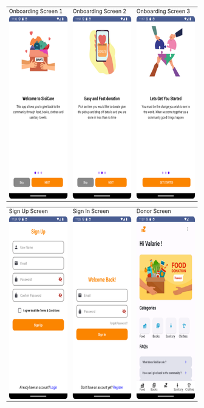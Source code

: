 
<table>
  <tr>
    <td>Onboarding Screen 1</td>
     <td>Onboarding Screen 2</td>
     <td>Onboarding Screen 3</td>
  </tr>
  <tr>
    <td><img src="img_1.png" width=270 height=480></td>
    <td><img src="img_2.png" width=270 height=480></td>
    <td><img src="img_3.png" width=270 height=480></td>
  </tr>
 </table>

<table>
  <tr>
    <td>Sign Up Screen </td>
     <td>Sign In Screen </td>
     <td>Donor Screen </td>
  </tr>
  <tr>
    <td><img src="img_4.png" width=270 height=480></td>
    <td><img src="img_5.png" width=270 height=480></td>
    <td><img src="img_6.png" width=270 height=480></td>
  </tr>
 </table>